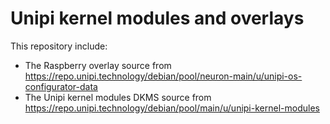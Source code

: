 # Unipi kernel modules and overlays

This repository include:

* The Raspberry overlay source from https://repo.unipi.technology/debian/pool/neuron-main/u/unipi-os-configurator-data
* The Unipi kernel modules DKMS source from https://repo.unipi.technology/debian/pool/main/u/unipi-kernel-modules
